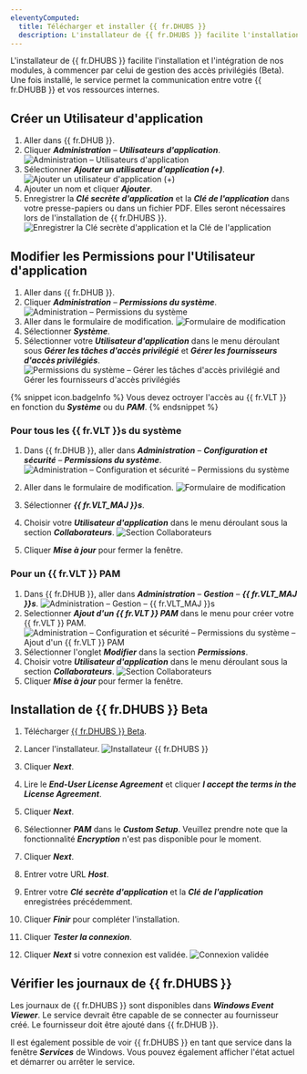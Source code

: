 ```yaml
---
eleventyComputed:
  title: Télécharger et installer {{ fr.DHUBS }}
  description: L'installateur de {{ fr.DHUBS }} facilite l'installation et l'intégration de nos modules, à commencer par celui de gestion des accès privilégiés (Beta). Une fois installé, le service permet la communication entre votre {{ fr.DHUBB }} et vos ressources internes.
---
```

L'installateur de {{ fr.DHUBS }} facilite l'installation et l'intégration de nos modules, à commencer par celui de gestion des accès privilégiés (Beta). Une fois installé, le service permet la communication entre votre {{ fr.DHUBB }} et vos ressources internes.

## Créer un Utilisateur d'application

1. Aller dans {{ fr.DHUB }}.
1. Cliquer ***Administration*** – ***Utilisateurs d'application***.  
![Administration – Utilisateurs d'application](https://cdnweb.devolutions.net/docs/fr/hub/Hub6044.png)  
1. Sélectionner ***Ajouter un utilisateur d'application (+)***.  
![Ajouter un utilisateur d'application (+)](https://cdnweb.devolutions.net/docs/fr/hub/Hub6045.png)  
1. Ajouter un nom et cliquer ***Ajouter***.
1. Enregistrer la ***Clé secrète d'application*** et la ***Clé de l'application*** dans votre presse-papiers ou dans un fichier PDF. Elles seront nécessaires lors de l'installation de {{ fr.DHUBS }}.
![Enregistrer la Clé secrète d'application et la Clé de l'application](https://cdnweb.devolutions.net/docs/fr/hub/Hub6048.png)  

## Modifier les Permissions pour l'Utilisateur d'application
1. Aller dans {{ fr.DHUB }}.
1. Cliquer ***Administration*** – ***Permissions du système***.
![Administration – Permissions du système](https://cdnweb.devolutions.net/docs/fr/hub/Hub6049.png)
1. Aller dans le formulaire de modification.
![Formulaire de modification](https://cdnweb.devolutions.net/docs/fr/hub/Hub6050.png)
1. Sélectionner ***Système***.
1. Sélectionner votre ***Utilisateur d'application*** dans le menu déroulant sous ***Gérer les tâches d'accès privilégié*** et ***Gérer les fournisseurs d'accès privilégiés***. 
![Permissions du système – Gérer les tâches d'accès privilégié and Gérer les fournisseurs d'accès privilégiés](https://cdnweb.devolutions.net/docs/fr/hub/Hub6062.png)

{% snippet icon.badgeInfo %}
Vous devez octroyer l'accès au {{ fr.VLT }} en fonction du ***Système*** ou du ***PAM***.
{% endsnippet %}

### Pour tous les {{ fr.VLT }}s du système

1. Dans {{ fr.DHUB }}, aller dans ***Administration*** – ***Configuration et sécurité*** – ***Permissions du système***.
![Administration – Configuration et sécurité – Permissions du système](https://cdnweb.devolutions.net/docs/fr/hub/Hub6049.png)
1. Aller dans le formulaire de modification.
![Formulaire de modification](https://cdnweb.devolutions.net/docs/fr/hub/Hub6050.png)
1. Sélectionner ***{{ fr.VLT_MAJ }}s***.
1. Choisir votre ***Utilisateur d'application*** dans le menu déroulant sous la section ***Collaborateurs***.
![Section Collaborateurs](https://cdnweb.devolutions.net/docs/fr/hub/Hub6055.png)

1. Cliquer ***Mise à jour*** pour fermer la fenêtre. 

### Pour un {{ fr.VLT }} PAM

1. Dans {{ fr.DHUB }}, aller dans ***Administration*** – ***Gestion*** – ***{{ fr.VLT_MAJ }}s***.
![Administration – Gestion – {{ fr.VLT_MAJ }}s](https://cdnweb.devolutions.net/docs/fr/hub/Hub6053.png)
1. Selectionner ***Ajout d'un {{ fr.VLT }} PAM*** dans le menu pour créer votre {{ fr.VLT }} PAM.
![Administration – Configuration et sécurité – Permissions du système – Ajout d'un {{ fr.VLT }} PAM](https://cdnweb.devolutions.net/docs/fr/hub/Hub6059.png)
1. Sélectionner l'onglet ***Modifier*** dans la section ***Permissions***.
1. Choisir votre ***Utilisateur d'application*** dans le menu déroulant sous la section ***Collaborateurs***.
![Section Collaborateurs](https://cdnweb.devolutions.net/docs/fr/hub/Hub6058.png)
1. Cliquer ***Mise à jour*** pour fermer la fenêtre.  

## Installation de {{ fr.DHUBS }} Beta

1. Télécharger [{{ fr.DHUBS }} Beta](https://devolutions.net/fr/password-hub/home/download/).
1. Lancer l'installateur.
![Installateur {{ fr.DHUBS }}](https://cdnweb.devolutions.net/docs/en/hub/Hub6038.png) 
1. Cliquer ***Next***.
1. Lire le ***End-User License Agreement*** et cliquer ***I accept the terms in the License Agreement***.
1. Cliquer ***Next***.
1. Sélectionner ***PAM*** dans le ***Custom Setup***. Veuillez prendre note que la fonctionnalité ***Encryption*** n'est pas disponible pour le moment.
1. Cliquer ***Next***.
1. Entrer votre URL ***Host***.

1. Entrer votre ***Clé secrète d'application*** et la ***Clé de l'application*** enregistrées précédemment.
1. Cliquer ***Finir*** pour compléter l'installation.
1. Cliquer ***Tester la connexion***.

1. Cliquer ***Next*** si votre connexion est validée.
![Connexion validée](https://cdnweb.devolutions.net/docs/en/hub/Hub6055.png) 
## Vérifier les journaux de {{ fr.DHUBS }}

Les journaux de {{ fr.DHUBS }} sont disponibles dans ***Windows Event Viewer***. Le service devrait être capable de se connecter au fournisseur créé. Le fournisseur doit être ajouté dans {{ fr.DHUB }}.

Il est également possible de voir {{ fr.DHUBS }} en tant que service dans la fenêtre ***Services*** de Windows. Vous pouvez également afficher l'état actuel et démarrer ou arrêter le service.
